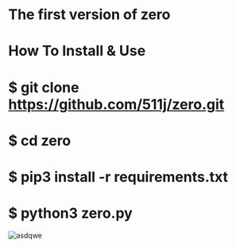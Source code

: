 # The first version of zero

# How To Install & Use

# $ git clone https://github.com/511j/zero.git
# $ cd zero
# $ pip3 install -r requirements.txt
# $ python3 zero.py

![asdqwe](https://user-images.githubusercontent.com/99686670/159029332-570e9c54-cb93-42c1-9df3-b26781c7388d.PNG)

